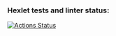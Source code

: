 ### Hexlet tests and linter status:
[![Actions Status](https://github.com/poymanov/php-project-lvl3/workflows/hexlet-check/badge.svg)](https://github.com/poymanov/php-project-lvl3/actions)